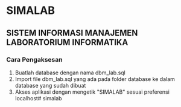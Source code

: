 # SIMALAB
## SISTEM INFORMASI MANAJEMEN LABORATORIUM INFORMATIKA

### Cara Pengaksesan
1. Buatlah database dengan nama dbm_lab.sql 
2. Import file dbm_lab.sql yang ada pada folder database ke dalam database yang sudah dibuat
3. Akses aplikasi dengan mengetik "SIMALAB" sesuai preferensi localhost# simalab
